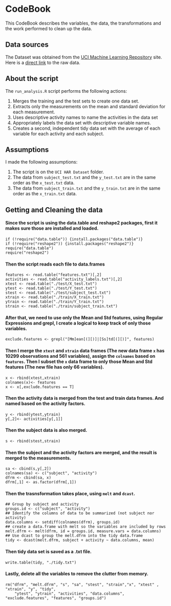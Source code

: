 # CodeBook
This CodeBook describes the variables, the data, the transformations and the work performed to clean up the data.

## Data sources
The Dataset was obtained from the [UCI Machine Learning Repository](http://archive.ics.uci.edu/ml/datasets/Human+Activity+Recognition+Using+Smartphones) site.
Here is a [direct link](https://d396qusza40orc.cloudfront.net/getdata%2Fprojectfiles%2FUCI%20HAR%20Dataset.zip) to the raw data.

## About the script
The `run_analysis.R` script performs the following actions:
1. Merges the training and the test sets to create one data set.
2. Extracts only the measurements on the mean and standard deviation for each measurement. 
3. Uses descriptive activity names to name the activities in the data set
4. Appropriately labels the data set with descriptive variable names. 
5. Creates a second, independent tidy data set with the average of each variable for each activity and each subject. 

## Assumptions
I made the following assumptions:
1. The script is on the `UCI HAR Dataset` folder.
2. The data from `subject_test.txt` and the `y_test.txt` are in the same order as the `x_test.txt` data.
3. The data from `subject_train.txt` and the `y_train.txt` are in the same order as the `x_train.txt` data.

## Getting and Cleaning the data
#### Since the script is using the data.table and reshape2 packages, first it makes sure those are installed and loaded. 
```
if (!require("data.table")) {install.packages("data.table")}
if (!require("reshape2")) {install.packages("reshape2")}
require("data.table")
require("reshape2")
```
#### Then the script reads each file to data.frames
```
features <- read.table("features.txt")[,2]
activities <- read.table("activity_labels.txt")[,2]
xtest <- read.table("./test/X_test.txt")
ytest <- read.table("./test/Y_test.txt")
stest <- read.table("./test/subject_test.txt")
xtrain <- read.table("./train/X_train.txt")
ytrain <- read.table("./train/Y_train.txt")
strain <- read.table("./train/subject_train.txt")
```
#### After that, we need to use only the Mean and Std features, using Regular Expressions and grepl, I create a logical to keep track of only those variables.
```
exclude.features <- grepl("[Mm]ean[(][)]|[Ss]td[(][)]", features)
```
#### Then I merge the `xtest` and `xtrain` data frames (The new data frame `x` has 10299 observations and 561 variables), assign the `colnames` based on `features`. Then I subset the `x` data frame to only those Mean and Std features (The new file has only 66 variables).
```
x <- rbind(xtest,xtrain)
colnames(x)<- features
x <- x[,exclude.features == T]
```
#### Then the activity data is merged from the test and train data frames. And named based on the activity factors.
```
y <- rbind(ytest,ytrain)
y[,2]<- activities[y[,1]]
```
#### Then the subject data is also merged.
```
s <- rbind(stest,strain)
```
#### Then the subject and the activity factors are merged, and the result is merged to the measurements.
```
sa <- cbind(s,y[,2])
colnames(sa) <- c("subject", "activity")
dfrm <- cbind(sa, x)
dfrm[,1] <- as.factor(dfrm[,1])
```
#### Then the trasnsformation takes place, using `melt` and `dcast`.
```
## Group by subject and activity
groups.id <- c("subject", "activity")
## Identify the columns of data to be summarized (not subject nor activity)
data.columns <- setdiff(colnames(dfrm), groups.id)
## create a data.frame with melt so the variables are included by rows
melt.dfrm <- melt(dfrm, id = groups.id, measure.vars = data.columns)
## Use dcast to group the melt.dfrm into the tidy data.frame
tidy <- dcast(melt.dfrm, subject + activity ~ data.columns, mean)
```
#### Then tidy data set is saved as a .txt file.
```
write.table(tidy, "./tidy.txt")
```
#### Lastly, delete all the variables to remove the clutter from memory.
```
rm("dfrm", "melt.dfrm", "s", "sa", "stest", "strain","x", "xtest" , "xtrain", "y", "tidy",
    "ytest", "ytrain", "activities", "data.columns", "exclude.features", "features", "groups.id")
```

